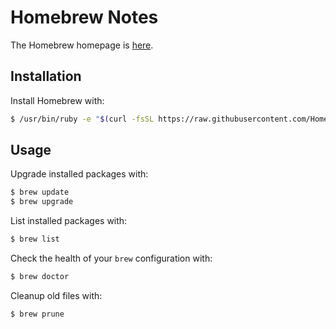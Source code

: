 # Homebrew Notes

The Homebrew homepage is [here](http://brew.sh).

## Installation

Install Homebrew with:
```bash
$ /usr/bin/ruby -e "$(curl -fsSL https://raw.githubusercontent.com/Homebrew/install/master/install)"
```

## Usage

Upgrade installed packages with:
```bash
$ brew update
$ brew upgrade
```

List installed packages with:
```bash
$ brew list
```

Check the health of your `brew` configuration with:
```bash
$ brew doctor
```

Cleanup old files with:
```bash
$ brew prune
```

